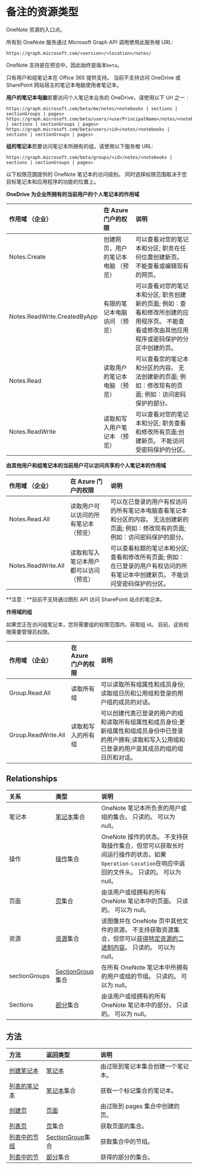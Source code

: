 # <a name="notes-resource-type"></a>备注的资源类型

OneNote 资源的入口点。

所有到 OneNote 服务通过 Microsoft Graph API 调用使用此服务根 URL:

```
https://graph.microsoft.com/<version>/<location>/notes/ 
```

OneNote 支持是在预览中，因此始终是版本`beta`。 

只有用户和组笔记本在 Office 365 提供支持。 当前不支持访问 OneDrive 或 SharePoint 网站宿主的笔记本电脑使用者笔记本。 

**用户的笔记本电脑**若要访问个人笔记本业务的 OneDrive，请使用以下 Url 之一︰

```
https://graph.microsoft.com/beta/me/notes/<notebooks | sections | sectionGroups | pages> 
https://graph.microsoft.com/beta/users/<userPrincipalName>/notes/<notebooks | sections | sectionGroups | pages> 
https://graph.microsoft.com/beta/users/<id>/notes/<notebooks | sections | sectionGroups | pages> 
```

**组的笔记本**若要访问笔记本所拥有的组，请使用以下服务根 URL:

```
https://graph.microsoft.com/beta/groups/<id>/notes/<notebooks | sections | sectionGroups | pages> 
```

以下权限范围提供的 OneNote 笔记本的访问级别。 同时选择权限范围取决于您目标笔记本和应用程序的功能的位置上。 

**OneDrive 为企业所拥有的当前用户的个人笔记本的作用域**

| 作用域 （企业） | 在 Azure 门户的权限 | 说明 |
|:-------|:------|:------|
| Notes.Create | 创建网页，用户的笔记本电脑 （预览） | 可以查看对您的笔记本和分区; 职务在任何位置创建新页。 不能查看或编辑现有的网页。 |
| Notes.ReadWrite.CreatedByApp | 有限的笔记本电脑访问 （预览） | 可以查看对您的笔记本和分区; 职务创建新的页面; 例如︰查看和修改所创建的应用程序页。 不能查看或修改由其他应用程序或密码保护的分区中创建的页。 |
| Notes.Read | 读取用户的笔记本电脑 （预览） | 可以查看您的笔记本和分区的内容。 无法创建新的页面; 例如︰修改现有的页面; 例如︰访问密码保护的部分。 |
| Notes.ReadWrite | 读取和写入用户笔记本 （预览） | 可以查看对您的笔记本和分区; 职务查看和修改所有页面;创建新页。 不能访问受密码保护的分区。 |

**由其他用户和组笔记本的当前用户可以访问共享的个人笔记本的作用域**

| 作用域 （企业） | 在 Azure 门户的权限 | 说明 |
|:-------|:------|:------|
| Notes.Read.All | 读取用户可以访问的所有笔记本 （预览） | 可以在已登录的用户有权访问的所有笔记本电脑查看笔记本和分区的内容。 无法创建新的页面; 例如︰修改现有的页面; 例如︰访问密码保护的部分。 |
| Notes.ReadWrite.All | 读取和写入笔记本用户都可以访问 （预览） | 可以查看标题的笔记本和分区;查看和修改所有页面; 例如︰在已登录的用户有权访问的所有笔记本中创建新页。 不能访问受密码保护的分区。 |

**注意︰**目前不支持通过图形 API 访问 SharePoint 站点的笔记本。

**作用域的组**

如果您正在访问组笔记本，您将需要组的权限范围内，获取组 id。 目前，这些权限需要管理员权限。

| 作用域 （企业） | 在 Azure 门户的权限 | 说明 |
|:-------|:------|:------|
| Group.Read.All | 读取所有组 | 可以读取所有组属性和成员身份;读取组日历和公用组和登录的用户组的成员的对话。 |
| Group.ReadWrite.All | 读取和写入的所有组 | 可以创建代表已登录的用户的组和读取所有组属性和成员身份;更新组属性和组成员身份中已登录的用户拥有;读取和写入公用组和已登录的用户是其成员的组的组日历和对话。 |

<!-- {
  "blockType": "resource",
  "optionalProperties": [
    "notebooks",
    "pages",
    "resources",
    "sectionGroups",
    "sections"
  ],
  "@odata.type": "microsoft.graph.notes"
}-->

## <a name="relationships"></a>Relationships
| 关系 | 类型   |说明|
|:---------------|:--------|:----------|
|笔记本|[笔记本](notebook.md)集合|OneNote 笔记本所负责的用户或组的集合。 只读的。 可以为 null。|
|操作|[操作](notesoperation.md)集合 |OneNote 操作的状态。 不支持获取操作集合，但您可以获取长时间运行操作的状态，如果`Operation-Location`在响应中返回的文件头。 只读的。 可以为 null。|
|页面|[页](page.md)集合|由该用户或组拥有的所有 OneNote 笔记本中的页面。  只读的。 可以为 null。|
|资源|[资源](resource.md)集合 |该图像并在 OneNote 页中其他文件的资源。 不支持获取资源集合，但您可以[获得特定资源的二进制内容](resource.md)。 只读的。 可以为 null。|
|sectionGroups|[SectionGroup](sectiongroup.md)集合|在所有 OneNote 笔记本中所拥有的用户或组的节组。  只读的。 可以为 null。|
|Sections|[部分](section.md)集合|由该用户或组拥有的所有 OneNote 笔记本中的部分。  只读的。 可以为 null。|


## <a name="methods"></a>方法

| 方法           | 返回类型    |说明|
|:---------------|:--------|:----------|
|[创建笔记本](../api/notes_post_notebooks.md) |[笔记本](notebook.md)| 由过账到笔记本集合创建一个笔记本。|
|[列表的笔记本](../api/notes_list_notebooks.md) |[笔记本](notebook.md)集合| 获取一个标记集合的笔记本。|
|[创建页](../api/notes_post_pages.md) |[页面](page.md)| 由过账到 pages 集合中创建的页。|
|[列表页](../api/notes_list_pages.md) |[页](page.md)集合| 获取页面的集合。|
|[列表中的节组](../api/notes_list_sectiongroups.md) |[SectionGroup](sectiongroup.md)集合| 获取集合中的节组。|
|[列表中的节](../api/notes_list_sections.md) |[部分](section.md)集合| 获得的部分的集合。|

<!-- uuid: 8fcb5dbc-d5aa-4681-8e31-b001d5168d79
2015-10-25 14:57:30 UTC -->
<!-- {
  "type": "#page.annotation",
  "description": "notes resource",
  "keywords": "",
  "section": "documentation",
  "tocPath": ""
}-->
